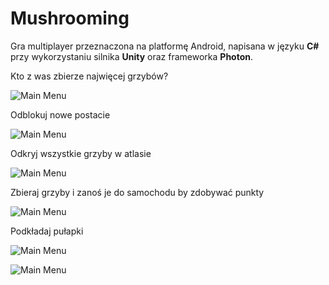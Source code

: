 # Mushrooming

Gra multiplayer przeznaczona na platformę Android, napisana w języku **C#** przy wykorzystaniu silnika **Unity** oraz frameworka **Photon**.

Kto z was zbierze najwięcej grzybów? 

![Main Menu](Screeny/1.jpg)

Odblokuj nowe postacie

![Main Menu](Screeny/2.jpg)

Odkryj wszystkie grzyby w atlasie

![Main Menu](Screeny/3.jpg)

Zbieraj grzyby i zanoś je do samochodu by zdobywać punkty

![Main Menu](Screeny/4.jpg)

Podkładaj pułapki 

![Main Menu](Screeny/5.jpg)

![Main Menu](Screeny/6.jpg)
